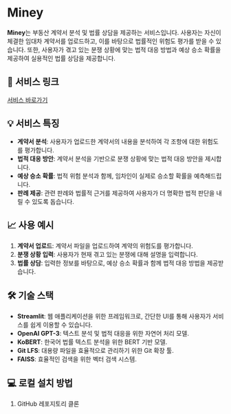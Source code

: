 # Miney

**Miney**는 부동산 계약서 분석 및 법률 상담을 제공하는 서비스입니다. 사용자는 자신이 체결한 임대차 계약서를 업로드하고, 이를 바탕으로 법률적인 위험도 평가를 받을 수 있습니다. 또한, 사용자가 겪고 있는 분쟁 상황에 맞는 법적 대응 방법과 예상 승소 확률을 제공하여 실용적인 법률 상담을 제공합니다.

## 🚀 서비스 링크

[서비스 바로가기](https://iamanidiot.streamlit.app/)

## 💡 서비스 특징

- **계약서 분석**: 사용자가 업로드한 계약서의 내용을 분석하여 각 조항에 대한 위험도를 평가합니다.
- **법적 대응 방안**: 계약서 분석을 기반으로 분쟁 상황에 맞는 법적 대응 방안을 제시합니다.
- **예상 승소 확률**: 법적 위험 분석과 함께, 임차인이 실제로 승소할 확률을 예측해드립니다.
- **판례 제공**: 관련 판례와 법률적 근거를 제공하여 사용자가 더 명확한 법적 판단을 내릴 수 있도록 돕습니다.

## 📈 사용 예시

1. **계약서 업로드**: 계약서 파일을 업로드하여 계약의 위험도를 평가합니다.
2. **분쟁 상황 입력**: 사용자가 현재 겪고 있는 분쟁에 대해 설명을 입력합니다.
3. **법률 상담**: 입력한 정보를 바탕으로, 예상 승소 확률과 함께 법적 대응 방법을 제공받습니다.

## 🛠 기술 스택

- **Streamlit**: 웹 애플리케이션을 위한 프레임워크로, 간단한 UI를 통해 사용자가 서비스를 쉽게 이용할 수 있습니다.
- **OpenAI GPT-3**: 텍스트 분석 및 법적 대응을 위한 자연어 처리 모델.
- **KoBERT**: 한국어 법률 텍스트 분석을 위한 BERT 기반 모델.
- **Git LFS**: 대용량 파일을 효율적으로 관리하기 위한 Git 확장 툴.
- **FAISS**: 효율적인 검색을 위한 벡터 검색 시스템.

## 💻 로컬 설치 방법

1. GitHub 레포지토리 클론